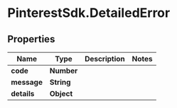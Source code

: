 # PinterestSdk.DetailedError

## Properties

Name | Type | Description | Notes
------------ | ------------- | ------------- | -------------
**code** | **Number** |  | 
**message** | **String** |  | 
**details** | **Object** |  | 


